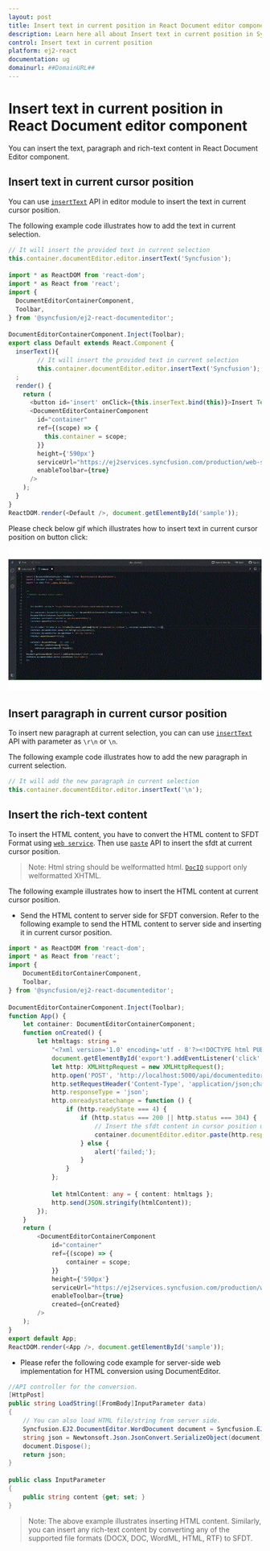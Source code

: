 ```yaml
---
layout: post
title: Insert text in current position in React Document editor component | Syncfusion
description: Learn here all about Insert text in current position in Syncfusion React Document editor component of Syncfusion Essential JS 2 and more.
control: Insert text in current position 
platform: ej2-react
documentation: ug
domainurl: ##DomainURL##
---
```


# Insert text in current position in React Document editor component

You can insert the text, paragraph and rich-text content in React Document Editor component.

## Insert text in current cursor position

You can use [`insertText`](https://ej2.syncfusion.com/react/documentation/api/document-editor/editor/#inserttext) API in editor module to insert the text in current cursor position.

The following example code illustrates how to add the text in current selection.

```ts
// It will insert the provided text in current selection
this.container.documentEditor.editor.insertText('Syncfusion');

import * as ReactDOM from 'react-dom';
import * as React from 'react';
import {
  DocumentEditorContainerComponent,
  Toolbar,
} from '@syncfusion/ej2-react-documenteditor';

DocumentEditorContainerComponent.Inject(Toolbar);
export class Default extends React.Component {
  inserText(){
        // It will insert the provided text in current selection
        this.container.documentEditor.editor.insertText('Syncfusion');
  ;
  render() {
    return (
      <button id='insert' onClick={this.inserText.bind(this)}>Insert Text</button>
      <DocumentEditorContainerComponent
        id="container"
        ref={(scope) => {
          this.container = scope;
        }}
        height={'590px'}
        serviceUrl="https://ej2services.syncfusion.com/production/web-services/api/documenteditor/"
        enableToolbar={true}
      />
    );
  }
}
ReactDOM.render(<Default />, document.getElementById('sample'));
```

Please check below gif which illustrates how to insert text in current cursor position on button click:

![Insert text in current cursor position in Javascript document editor](../images/insert_text.gif)

## Insert paragraph in current cursor position

To insert new paragraph at current selection, you can can use [`insertText`](https://ej2.syncfusion.com/react/documentation/api/document-editor/editor/#inserttext) API with parameter as `\r\n` or `\n`.

The following example code illustrates how to add the new paragraph in current selection.

```ts
// It will add the new paragraph in current selection
this.container.documentEditor.editor.insertText('\n');
```

## Insert the rich-text content

To insert the HTML content, you have to convert the HTML content to SFDT Format using [`web service`](../../document-editor/web-services). Then use [`paste`](https://ej2.syncfusion.com/react/documentation/api/document-editor/editor/#paste) API to insert the sfdt at current cursor position.

>Note: Html string should be welformatted html. [`DocIO`](https://help.syncfusion.com/file-formats/docio/html) support only welformatted XHTML.  

The following example illustrates how to insert the HTML content at current cursor position.

* Send the HTML content to server side for SFDT conversion. Refer to the following example to send the HTML content to server side and inserting it in current cursor position.

```ts
import * as ReactDOM from 'react-dom';
import * as React from 'react';
import {
    DocumentEditorContainerComponent,
    Toolbar,
} from '@syncfusion/ej2-react-documenteditor';

DocumentEditorContainerComponent.Inject(Toolbar);
function App() {
    let container: DocumentEditorContainerComponent;
    function onCreated() {
        let htmltags: string =
            "<?xml version='1.0' encoding='utf - 8'?><!DOCTYPE html PUBLIC '-//W3C//DTD XHTML 1.0 Strict//EN''http://www.w3.org/TR/xhtml1/DTD/xhtml1-strict.dtd'><html xmlns ='http://www.w3.org/1999/xhtml' xml:lang='en' lang ='en'><body><h1>The img element</h1><img src='https://www.w3schools.com/images/lamp.jpg' alt ='Lamp Image' width='500' height='600'/></body></html>";
            document.getElementById('export').addEventListener('click', () => {
            let http: XMLHttpRequest = new XMLHttpRequest();
            http.open('POST', 'http://localhost:5000/api/documenteditor/LoadString');
            http.setRequestHeader('Content-Type', 'application/json;charset=UTF-8');
            http.responseType = 'json';
            http.onreadystatechange = function () {
                if (http.readyState === 4) {
                    if (http.status === 200 || http.status === 304) {
                        // Insert the sfdt content in cursor position using paste API
                        container.documentEditor.editor.paste(http.response);
                    } else {
                        alert('failed;');
                    }
                }
            };

            let htmlContent: any = { content: htmltags };
            http.send(JSON.stringify(htmlContent));
        });
    }
    return (
        <DocumentEditorContainerComponent
            id="container"
            ref={(scope) => {
                container = scope;
            }}
            height={'590px'}
            serviceUrl="https://ej2services.syncfusion.com/production/web-services/api/documenteditor/"
            enableToolbar={true}
            created={onCreated}
        />
    );
}
export default App;
ReactDOM.render(<App />, document.getElementById('sample'));
```

* Please refer the following code example for server-side web implementation for HTML conversion using DocumentEditor.

```c#
//API controller for the conversion.
[HttpPost]
public string LoadString([FromBody]InputParameter data)
{
    // You can also load HTML file/string from server side.
    Syncfusion.EJ2.DocumentEditor.WordDocument document = Syncfusion.EJ2.DocumentEditor.WordDocument.LoadString(data.content, FormatType.Html); // Convert the HTML to SFDT format.
    string json = Newtonsoft.Json.JsonConvert.SerializeObject(document);
    document.Dispose();
    return json;
}

public class InputParameter
{
    public string content {get; set; }
}
```

>Note: The above example illustrates inserting HTML content. Similarly, you can insert any rich-text content by converting any of the supported file formats (DOCX, DOC, WordML, HTML, RTF) to SFDT.